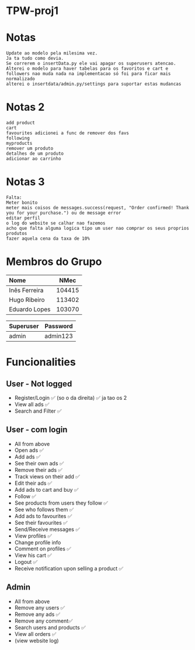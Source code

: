 # TPW-proj1

# Notas
```
Update ao modelo pela milesima vez.
Ja ta tudo como devia.
Se correrem o insertData.py ele vai apagar os superusers atencao.
Alterei o modelo para haver tabelas para os favoritos e cart e followers nao muda nada na implementacao só foi para ficar mais normalizado
alterei o insertdata/admin.py/settings para suportar estas mudancas
```
# Notas 2
```
add product
cart
favourites adicionei a func de remover dos favs
following
myproducts
remover um produto
detalhes de um produto
adicionar ao carrinho
```
# Notas 3
```
Falta:
Meter bonito
meter mais coisos de messages.success(request, "Order confirmed! Thank you for your purchase.") ou de message error
editar perfil
o log do website se calhar nao fazemos
acho que falta alguma logica tipo um user nao comprar os seus proprios produtos
fazer aquela cena da taxa de 10%
```

# Membros do Grupo

| Nome | NMec |
|:---|:---:|
| Inês Ferreira | 104415 |
| Hugo Ribeiro | 113402 |
| Eduardo Lopes | 103070 |


| Superuser | Password |
|:---|:---:|
| admin | admin123 |

# Funcionalities 

## User - Not logged

- Register/Login ✅ (so o da direita) ✅ ja tao os 2
- View all ads  ✅
- Search and Filter ✅

## User - com login

- All from above
- Open ads ✅
- Add ads ✅
- See their own ads ✅
- Remove their ads ✅
- Track views on their add ✅
- Edit their ads ✅
- Add ads to cart and buy ✅ 
- Follow ✅
- See products from users they follow ✅
- See who follows them ✅
- Add ads to favourites ✅
- See their favourites ✅
- Send/Receive messages ✅ 
- View profiles ✅
- Change profile info 
- Comment on profiles ✅
- View his cart ✅
- Logout ✅
- Receive notification upon selling a product ✅

## Admin

- All from above
- Remove any users ✅
- Remove any ads ✅
- Remove any comment✅
- Search users and products ✅
- View all orders ✅
- (view website log)